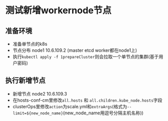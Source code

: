 # 测试新增workernode节点

## 准备环境

* 准备单节点的k8s
* 节点分布 node1 10.6.109.2 (master etcd worker都在node1上)
* 执行`kubectl apply -f 1prepareCluster`则会拉取一个单节点的集群(基于用户密码)

## 执行新增节点

* 新增节点 node2 10.6.109.3
* 在hosts-conf-cm里修改`all.hosts` 和 `all.children.kube_node.hosts`字段
* clusterOps里修改`action`为scale.yml和`extraArgs`(格式为`--limit=${new_node_name}`(new_node_name用逗号分隔主机名称))

